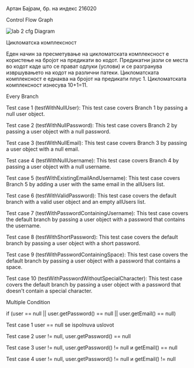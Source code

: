 Артан Бајрам, бр. на индекс 216020

Control Flow Graph

![lab 2 cfg Diagram](https://github.com/Artan0/SI_2023_lab2_216020/assets/95352886/8c320d7b-d1f8-4919-a1a4-97182a6898a1)

Цикломатска комплексност

Еден начин за пресметување на цикломатската комплексност е користење на бројот на предикати во кодот. 
Предикатни јазли се места во кодот каде што се прават одлуки (услови) и се разгранува извршувањето на кодот на различни патеки.
Цикломатската комплексност е еднаква на бројот на предикати плус 1.
Цикломатската комплексност изнесува 10+1=11.

Every Branch

Test case 1 (testWithNullUser): This test case covers Branch 1 by passing a null user object.

Test case 2 (testWithNullPassword): This test case covers Branch 2 by passing a user object with a null password.

Test case 3 (testWithNullEmail): This test case covers Branch 3 by passing a user object with a null email.

Test case 4 (testWithNullUsername): This test case covers Branch 4 by passing a user object with a null username.

Test case 5 (testWithExistingEmailAndUsername): This test case covers Branch 5 by adding a user with the same email in the allUsers list.

Test case 6 (testWithValidPassword): This test case covers the default branch with a valid user object and an empty allUsers list.

Test case 7 (testWithPasswordContainingUsername): This test case covers the default branch by passing a user object with a password that contains the username.

Test case 8 (testWithShortPassword): This test case covers the default branch by passing a user object with a short password.

Test case 9 (testWithPasswordContainingSpace): This test case covers the default branch by passing a user object with a password that contains a space.

Test case 10 (testWithPasswordWithoutSpecialCharacter): This test case covers the default branch by passing a user object with a password that doesn't contain a special character.


Multiple Condition

if (user == null || user.getPassword() == null || user.getEmail() == null)

Test case 1 user == null  se ispolnuva uslovot

Test case 2 user != null, user.getPassword() == null

Test case 3 user != null, user.getPassword() != null и getEmail() == null

Test case 4 user != null, user.getPassword() != null и getEmail() != null
